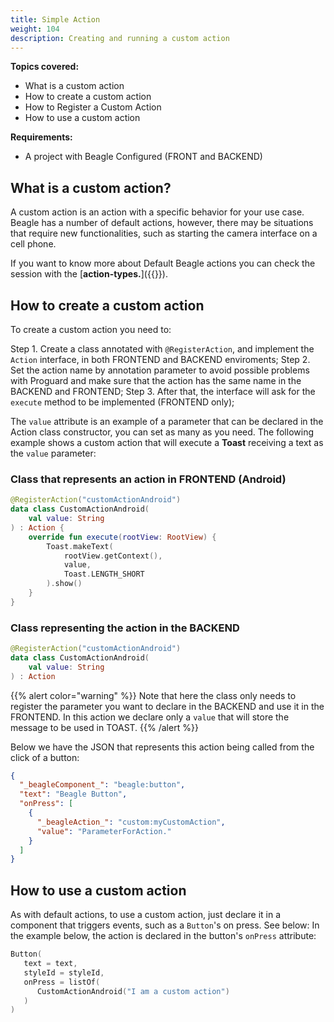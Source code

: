 ```yaml
---
title: Simple Action
weight: 104
description: Creating and running a custom action
---
```


**Topics covered:**

- What is a custom action
- How to create a custom action
- How to Register a Custom Action
- How to use a custom action

**Requirements:**

- A project with Beagle Configured (FRONT and BACKEND)

## What is a custom action?

A custom action is an action with a specific behavior for your use case. Beagle has a number of default actions, however, there may be situations that require new functionalities, such as starting the camera interface on a cell phone.

If you want to know more about Default Beagle actions you can check the session with the [**action-types.**]({{<ref path="/api/actions/overview#action-types" lang="en">}}).

## How to create a custom action

To create a custom action you need to:

Step 1. Create a class annotated with `@RegisterAction`, and implement the `Action` interface, in both FRONTEND and BACKEND enviroments;
Step 2. Set the action name by annotation parameter to avoid possible problems with Proguard and make sure that the action has the same name in the BACKEND and FRONTEND;
Step 3. After that, the interface will ask for the `execute` method to be implemented (FRONTEND only);

The `value` attribute is an example of a parameter that can be declared in the Action class constructor, you can set as many as you need.
The following example shows a custom action that will execute a **Toast** receiving a text as the `value` parameter:

### Class that represents an action in FRONTEND (Android)

```kotlin
@RegisterAction("customActionAndroid")
data class CustomActionAndroid(
    val value: String
) : Action {
    override fun execute(rootView: RootView) {
        Toast.makeText(
            rootView.getContext(),
            value,
            Toast.LENGTH_SHORT
        ).show()
    }
}
```

### Class representing the action in the BACKEND

```kotlin
@RegisterAction("customActionAndroid")
data class CustomActionAndroid(
    val value: String
) : Action
```

{{% alert color="warning" %}}
  Note that here the class only needs to register the parameter you want to declare in the BACKEND and use it in the FRONTEND. In this action we declare only a `value` that will store the message to be used in TOAST.
{{% /alert %}}

Below we have the JSON that represents this action being called from the click of a button:

```json
{
  "_beagleComponent_": "beagle:button",
  "text": "Beagle Button",
  "onPress": [
    {
      "_beagleAction_": "custom:myCustomAction",
      "value": "ParameterForAction."
    }
  ]
}
```

## How to use a custom action

As with default actions, to use a custom action, just declare it in a component that triggers events, such as a `Button`'s on press. See below:
In the example below, the action is declared in the button's `onPress` attribute:

```kotlin
Button(
   text = text,
   styleId = styleId,
   onPress = listOf(
      CustomActionAndroid("I am a custom action")
   )
)
```
